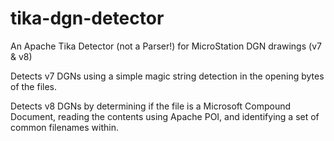 # tika-dgn-detector
An Apache Tika Detector (not a Parser!) for MicroStation DGN drawings (v7 &amp; v8)

Detects v7 DGNs using a simple magic string detection in the opening bytes of the files.

Detects v8 DGNs by determining if the file is a Microsoft Compound Document, reading the contents using Apache POI, and
identifying a set of common filenames within.
